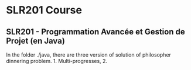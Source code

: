# SLR201 Course 
## SLR201 - Programmation Avancée et Gestion de Projet (en Java)

In the folder ./java, there are three version of solution of philosopher dinnering problem. 1. Multi-progresses, 2. 
